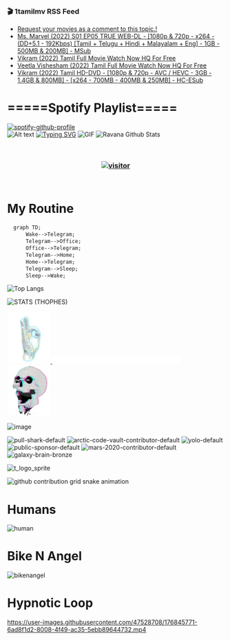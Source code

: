 ### 🎬 1tamilmv RSS Feed

<!-- BLOG-POST-LIST:START -->
- [Request your movies as a comment to this topic.!](https://www.1tamilmv.space/index.php?/forums/topic/79-request-your-movies-as-a-comment-to-this-topic/&do=findComment&comment=329918)
- [Ms. Marvel &lpar;2022&rpar; S01 EP05 TRUE WEB-DL - [1080p &amp; 720p - x264 - &lpar;DD+5.1 - 192Kbps&rpar; [Tamil + Telugu + Hindi + Malayalam + Eng] - 1GB - 500MB &amp; 200MB] - MSub](https://www.1tamilmv.space/index.php?/forums/topic/165064-ms-marvel-2022-s01-ep05-true-web-dl-1080p-720p-x264-dd51-192kbps-tamil-telugu-hindi-malayalam-eng-1gb-500mb-200mb-msub/&do=findComment&comment=329917)
- [Vikram &lpar;2022&rpar; Tamil Full Movie Watch Now HQ For Free](https://www.1tamilmv.space/index.php?/forums/topic/165067-vikram-2022-tamil-full-movie-watch-now-hq-for-free/&do=findComment&comment=329916)
- [Veetla Vishesham &lpar;2022&rpar; Tamil Full Movie Watch Now HQ For Free](https://www.1tamilmv.space/index.php?/forums/topic/165066-veetla-vishesham-2022-tamil-full-movie-watch-now-hq-for-free/&do=findComment&comment=329915)
- [Vikram &lpar;2022&rpar; Tamil HD-DVD - [1080p &amp; 720p - AVC / HEVC - 3GB - 1.4GB &amp; 800MB] - [x264 - 700MB - 400MB &amp; 250MB] - HC-ESub](https://www.1tamilmv.space/index.php?/forums/topic/165046-vikram-2022-tamil-hd-dvd-1080p-720p-avc-hevc-3gb-14gb-800mb-x264-700mb-400mb-250mb-hc-esub/&do=findComment&comment=329914)
<!-- BLOG-POST-LIST:END -->

# =====Spotify Playlist=====
[![spotify-github-profile](https://spotify-github-profile.vercel.app/api/view?uid=31rfzgmuvvewegdlxvlev4ynz4vu&cover_image=true&theme=default&bar_color=53b14f&bar_color_cover=true)](https://ravana69.github.io/rss)
</br>
![Alt text](https://spotify-recently-played-readme.vercel.app/api?user=31rfzgmuvvewegdlxvlev4ynz4vu)
[![Typing SVG](https://readme-typing-svg.herokuapp.com?color=%2336BCF7&center=true&vCenter=true&multiline=true&height=81&lines=I+AM+RAVANA;CONTACT+ME+ON+TELEGRAM%3A+%40R4V4N4)](https://git.io/typing-svg)
<img align="centre" height="400px" width="490px" alt="GIF" src="https://github.com/ravana69/ravana69/blob/master/rvm.gif" />
![Ravana Github Stats](https://github-readme-stats.vercel.app/api?username=ravana69&&show_icons=true&theme=radical)

<br />
<h3 align="center"> <a href="https://t.me/r4v4n4"><img src="https://profile-counter.glitch.me/ravana69/count.svg" alt="visitor" width="600"></a> </h3>
</br>

<H1>My Routine</H1>

```mermaid
  graph TD;
      Wake-->Telegram;
      Telegram-->Office;
      Office-->Telegram;
      Telegram-->Home;
      Home-->Telegram;
      Telegram-->Sleep;
      Sleep-->Wake;
```
![Top Langs](https://github-readme-stats.vercel.app/api/top-langs/?username=ravana69&&show_icons=true&theme=radical)

![STATS (THOPHES)](https://github-profile-trophy.vercel.app/?username=ravana69&theme=gruvbox&margin-w=10&margin-h=15&column=8)
<br />
<p align="left">
    <a href="#">
        <img width="20%" src="./assets/images/hand.gif" alt="" />
    </a>
    <a href="#">
        <img width="59%" src="./assets/images/spacer.png" alt="" >
    </a>
    <a href="#">
        <img width="20%" src="./assets/images/skull.gif" alt="" />
    </a>
</p>


![image](https://user-images.githubusercontent.com/47528708/175298537-0623dc00-7b1a-4ec1-b5b1-71768763a234.png)

<img width="148" alt="pull-shark-default" src="https://user-images.githubusercontent.com/47528708/176419715-70981865-4dc6-489a-8a1a-06842db67b15.gif"> <img width="148" alt="arctic-code-vault-contributor-default" src="https://user-images.githubusercontent.com/47528708/175267501-e1fbbb8f-c2b2-4882-b865-2ac4debef26c.png"> <img width="148" alt="yolo-default" src="https://user-images.githubusercontent.com/47528708/175267654-281a1880-1129-4b7b-bf2f-de5dd2bc5afa.png"> <img width="148" alt="public-sponsor-default" src="https://user-images.githubusercontent.com/47528708/175268448-2e78cc75-fb25-4d76-bd22-7df520446b45.png"> <img width="148" alt="mars-2020-contributor-default" src="https://user-images.githubusercontent.com/47528708/175268475-de6d987a-3be9-4353-86a5-23b422559355.png"> <img width="148" alt="galaxy-brain-bronze" src="https://user-images.githubusercontent.com/47528708/176419717-e2fdca8b-0fdc-47dd-9511-a7ff52178a33.gif">

![t_logo_sprite](https://user-images.githubusercontent.com/47528708/175293007-21ff1792-1fca-4be3-bcae-12fdc3aa414f.svg)

![github contribution grid snake animation](https://raw.githubusercontent.com/ravana69/ravana69/output/github-contribution-grid-snake-dark.svg#gh-dark-mode-only)

# Humans
<img width="170" alt="human" src="https://user-images.githubusercontent.com/47528708/176413829-c142d478-1c96-4c3c-a2a4-2dd35374c335.gif">

# Bike N Angel
<img width="170" alt="bikenangel" src="https://user-images.githubusercontent.com/47528708/176616968-3a44f91e-8016-477c-9bb5-c4689a1adbee.gif">

# Hypnotic Loop

https://user-images.githubusercontent.com/47528708/176845771-6ad8f1d2-8008-4f49-ac35-5ebb89644732.mp4


